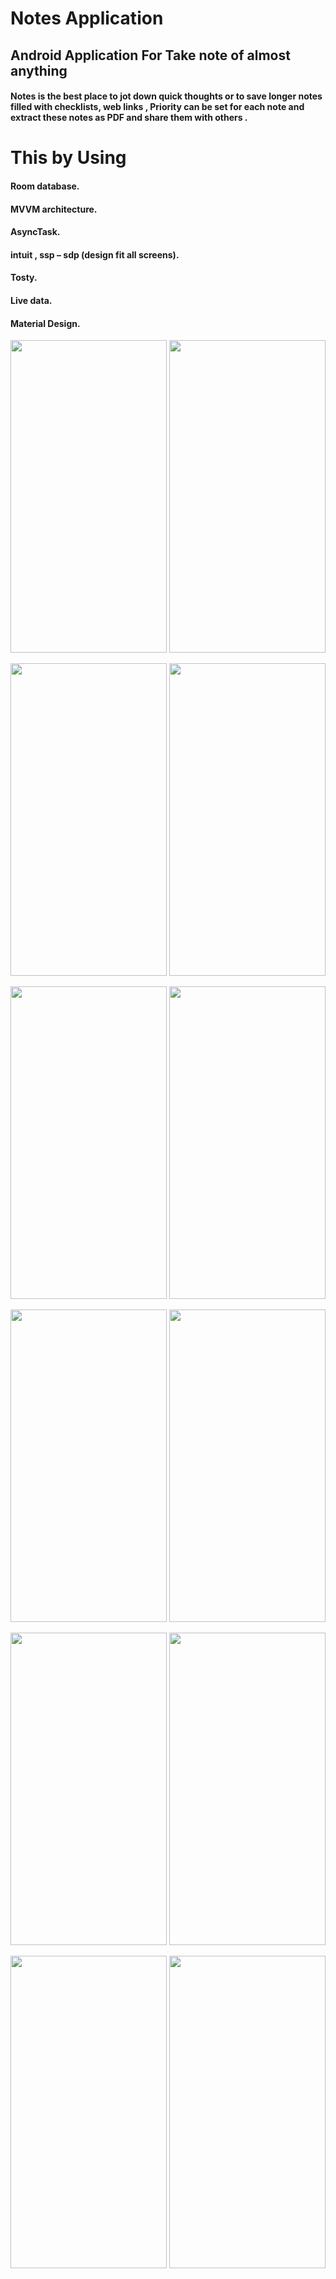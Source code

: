 # Notes Application
## Android Application For Take note of almost anything

#### Notes is the best place to jot down quick thoughts or to save longer notes filled with checklists, web links , Priority can be set for each note and extract these notes as PDF and share them with others .

# This by Using

#### Room database.
#### MVVM architecture.
#### AsyncTask.
#### intuit , ssp – sdp (design fit all screens).
#### Tosty.
#### Live data.
#### Material Design.


  <img width="250" height="500" src="https://user-images.githubusercontent.com/59257905/108930036-d69b6680-764d-11eb-81fb-c0f32b2bb0da.png">        <img width="250" height="500" src="https://user-images.githubusercontent.com/59257905/108930694-10b93800-764f-11eb-8fa1-9939a4fe1464.png">             


<p align="center">
  <img width="250" height="500" src="https://user-images.githubusercontent.com/59257905/108930765-33e3e780-764f-11eb-9dae-3fb45ee0ece8.png">        <img width="250" height="500" src="https://user-images.githubusercontent.com/59257905/108930836-3f371300-764f-11eb-996b-721f6d77dc2d.png">             
</p>

<p align="center">
  <img width="250" height="500" src="https://user-images.githubusercontent.com/59257905/108930872-5118b600-764f-11eb-9e0b-14528384184c.png">        <img width="250" height="500" src="https://user-images.githubusercontent.com/59257905/108930897-5d047800-764f-11eb-93a0-7571a54545d7.png">             
</p>

<p align="center">
  <img width="250" height="500" src="https://user-images.githubusercontent.com/59257905/108930914-6beb2a80-764f-11eb-86bc-6a4c0362012c.png">        <img width="250" height="500" src="https://user-images.githubusercontent.com/59257905/108930955-7b6a7380-764f-11eb-8a0e-d8051f691741.png">     
</p>

<p align="center">
  <img width="250" height="500" src="https://user-images.githubusercontent.com/59257905/108931011-94732480-764f-11eb-8923-ef1c3d7ac8ed.png">        <img width="250" height="500" src="https://user-images.githubusercontent.com/59257905/108931029-a05ee680-764f-11eb-9986-2d336957b246.jpeg">     
</p>

<p align="center">
  <img width="250" height="500" src="https://user-images.githubusercontent.com/59257905/108931059-b076c600-764f-11eb-97a4-9890aa30d9cd.jpeg">        <img width="250" height="500" src="https://user-images.githubusercontent.com/59257905/108931061-b10f5c80-764f-11eb-9ae1-48af98dd4d43.jpeg">     
</p>




